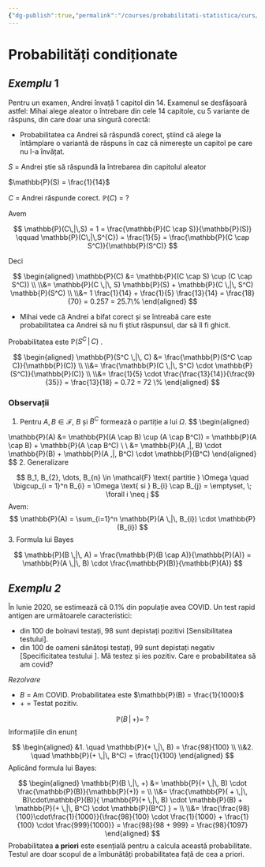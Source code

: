```yaml
---
{"dg-publish":true,"permalink":"/courses/probabilitati-statistica/curs/c3-ps/"}
---
```


# Probabilități condiționate

## *Exemplu* 1

Pentru un examen, Andrei învață 1 capitol din 14. Examenul se desfășoară astfel: Mihai alege aleator o întrebare din cele 14 capitole, cu 5 variante de răspuns, din care doar una singură corectă: 

- Probabilitatea ca Andrei să răspundă corect, știind că alege la întâmplare o variantă de răspuns în caz că nimerește un capitol pe care nu l-a învățat.

$S$ = Andrei știe să răspundă la întrebarea din capitolul aleator 

$\mathbb{P}(S) = \frac{1}{14}$

$C$ = Andrei răspunde corect. $\mathbb{P}(C)$ = ?

Avem 

$$
\mathbb{P}(C\,|\,S) = 1 = \frac{\mathbb{P}(C \cap S)}{\mathbb{P}(S)} \qquad \mathbb{P}(C\,|\,S^{C}) = \frac{1}{5} = \frac{\mathbb{P}(C \cap S^C)}{\mathbb{P}(S^C)}
$$

Deci 

$$
\begin{aligned}
\mathbb{P}(C) &= \mathbb{P}((C \cap S) \cup (C \cap S^C)) \\ 
\\&= \mathbb{P}(C \,|\, S) \mathbb{P}(S) + \mathbb{P}(C \,|\, S^C) \mathbb{P}(S^C) \\
\\&= 1 \frac{1}{14} + \frac{1}{5} \frac{13}{14} = \frac{18}{70} = 0.257 = 25.7\%
\end{aligned}
$$
- Mihai vede că Andrei a bifat corect și se întreabă care este probabilitatea ca Andrei să nu fi știut răspunsul, dar să îl fi ghicit. 

Probabilitatea este $\mathbb{P}(S^C \,|\, C)$ .

$$
\begin{aligned}
\mathbb{P}(S^C \,|\, C) &= \frac{\mathbb{P}(S^C \cap C)}{\mathbb{P}(C)} \\ 
\\&= \frac{\mathbb{P}(C \,|\, S^C) \cdot \mathbb{P}(S^C)}{\mathbb{P}(C)} \\
\\&= \frac{1}{5} \cdot \frac{\frac{13}{14}}{\frac{9}{35}} = \frac{13}{18} = 0.72 = 72 \%
\end{aligned}
$$
### Observații 

1. Pentru $A, B \in \mathcal{F}$, $B$ și $B^C$ formează o partiție a lui $\Omega$. 
$$
\begin{aligned}

\mathbb{P}(A) &= \mathbb{P}((A \cap B) \cup (A \cap B^C)) = \mathbb{P}(A \cap B) + \mathbb{P}(A \cap B^C) \\
\\ &= \mathbb{P}(A \,|\, B) \cdot \mathbb{P}(B) + \mathbb{P}(A \,|\, B^C) \cdot \mathbb{P}(B^C)
\end{aligned}
$$
2. Generalizare 

$$
B_1, B_{2}, \dots, B_{n} \in \mathcal{F} \text{ partitie } \Omega \quad \bigcup_{i = 1}^n B_{i} = \Omega \text{ si } B_{i} \cap B_{j} = \emptyset, \; \forall i \neq j
$$
Avem:
$$
\mathbb{P}(A) = \sum_{i=1}^n \mathbb{P}(A \,|\, B_{i}) \cdot \mathbb{P}(B_{i})
$$
3. Formula lui Bayes 

$$
\mathbb{P}(B \,|\, A) = \frac{\mathbb{P}(B \cap A)}{\mathbb{P}(A)} = \mathbb{P}(A \,|\, B) \cdot \frac{\mathbb{P}(B)}{\mathbb{P}(A)}
$$
## *Exemplu 2*

 În Iunie 2020, se estimează că $0.1 \%$ din populație avea COVID. Un test rapid antigen are următoarele caracteristici: 
- din 100 de bolnavi testați, 98 sunt depistați pozitivi \[Sensibilitatea testului\]. 
- din 100 de oameni sănătoși testați, 99 sunt depistați negativ \[Specificitatea testului \].
Mă testez și ies pozitiv. Care e probabilitatea să am covid?

*Rezolvare*

- $B$ = Am COVID. Probabilitatea este $\mathbb{P}(B) = \frac{1}{1000}$
- $+$ = Testat pozitiv. 

$$
\mathbb{P}(B \,|\, +) = \;?
$$
Informațiile din enunț 

$$
\begin{aligned}
&1. \quad \mathbb{P}(+ \,|\, B) = \frac{98}{100}  \\
\\&2. \quad \mathbb{P}(+ \,|\, B^C) = \frac{1}{100}
\end{aligned}
$$
Aplicând formula lui Bayes: 

$$
\begin{aligned}
\mathbb{P}(B \,|\, +) &= \mathbb{P}(+ \,|\, B) \cdot \frac{\mathbb{P}(B)}{\mathbb{P}(+)} = \\
\\&= \frac{\mathbb{P}( + \,|\, B)\cdot\mathbb{P}(B)}{
\mathbb{P}(+ \,|\, B) \cdot \mathbb{P}(B) + \mathbb{P}(+ \,|\, B^C) \cdot \mathbb{P}(B^C) 
} = \\
\\&= \frac{\frac{98}{100}\cdot\frac{1}{1000}}{\frac{98}{100} \cdot \frac{1}{1000} + \frac{1}{100} \cdot \frac{999}{1000}} = \frac{98}{98 + 999} = \frac{98}{1097}
\end{aligned}
$$
Probabilitatea **a priori** este esențială pentru a calcula această probabilitate. Testul are doar scopul de a îmbunătăți probabilitatea față de cea a priori. 